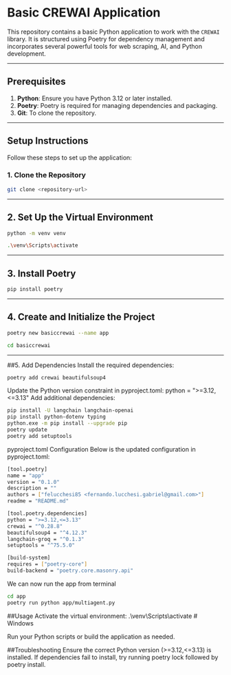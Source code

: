 # Basic CREWAI Application

This repository contains a basic Python application to work with the `CREWAI` library. It is structured using Poetry for dependency management and incorporates several powerful tools for web scraping, AI, and Python development.

---

## Prerequisites

1. **Python**: Ensure you have Python 3.12 or later installed.
2. **Poetry**: Poetry is required for managing dependencies and packaging.
3. **Git**: To clone the repository.

---

## Setup Instructions

Follow these steps to set up the application:

### 1. Clone the Repository

```bash
git clone <repository-url>
```
---

## 2. Set Up the Virtual Environment
```bash
python -m venv venv
```
```bash
.\venv\Scripts\activate
```
---

## 3. Install Poetry
```bash
pip install poetry
```
---

## 4. Create and Initialize the Project
```bash
poetry new basiccrewai --name app

cd basiccrewai
```
---

##5. Add Dependencies
Install the required dependencies:
```bash
poetry add crewai beautifulsoup4
```
Update the Python version constraint in pyproject.toml:
python = ">=3.12,<=3.13"
Add additional dependencies:
```bash
pip install -U langchain langchain-openai
pip install python-dotenv typing
python.exe -m pip install --upgrade pip
poetry update
poetry add setuptools
```
pyproject.toml Configuration
Below is the updated configuration in pyproject.toml:
```bash
[tool.poetry]
name = "app"
version = "0.1.0"
description = ""
authors = ["felucchesi85 <fernando.lucchesi.gabriel@gmail.com>"]
readme = "README.md"

[tool.poetry.dependencies]
python = ">=3.12,<=3.13"
crewai = "^0.28.8"
beautifulsoup4 = "^4.12.3"
langchain-groq = "^0.1.3"
setuptools = "^75.5.0"

[build-system]
requires = ["poetry-core"]
build-backend = "poetry.core.masonry.api"
```
We can now run the app from terminal
```bash
cd app
poetry run python app/multiagent.py  
```

##Usage
Activate the virtual environment:
.\venv\Scripts\activate  # Windows

Run your Python scripts or build the application as needed.

##Troubleshooting
Ensure the correct Python version (>=3.12,<=3.13) is installed.
If dependencies fail to install, try running poetry lock followed by poetry install.
